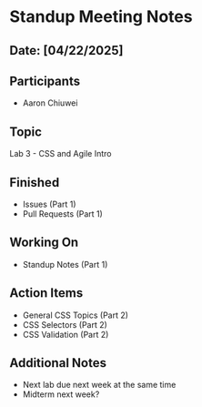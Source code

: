 # Standup Meeting Notes

## Date: [04/22/2025]

## Participants
- Aaron Chiuwei

## Topic
Lab 3 - CSS and Agile Intro

## Finished
- Issues (Part 1)
- Pull Requests (Part 1)

## Working On
- Standup Notes (Part 1)

## Action Items
- General CSS Topics (Part 2)
- CSS Selectors (Part 2)
- CSS Validation (Part 2)

## Additional Notes
- Next lab due next week at the same time
- Midterm next week?